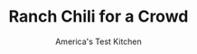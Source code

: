 ---
layout: ../../layouts/MarkdownPostLayout.astro
title: Ranch Chili for a Crowd
author: America's Test Kitchen
pubDate: 2023-03-15
description: "To double our recipe, we recommend that you brown the extra meat (in two batches) in a separate skillet."
image_url: https://res.cloudinary.com/hksqkdlah/image/upload/ar_1:1,c_fill,dpr_2.0,f_auto,fl_lossy.progressive.strip_profile,g_faces:auto,q_auto:low,w_344/4104_sfs-ranchchili
tags: ["Main Courses","Stews"]
calories: 10669
protein: 77
carbohydrates: 51
fats: 
fiber: 14
ingredients: ["7 pounds, boneless Boston butt roast, trimmed of excess fat and cut into 1-inch cubes, (see related Quick Tip)","16 slices, bacon, chopped fine","2 , large onions, minced","6 , large jalapeno chiles (about 2 1/2 inches long), seeded and minced","6 tablespoons, chili powder","2 tablespoons, ground cumin","3 teaspoons, dried oregano","10 medium cloves, garlic, minced","2 tablespoons, brown sugar",", 2 (28-ounce) cans diced tomatoes","6 cups, water","4 , (16-ounce) cans red kidney beans, drained and rinsed"]
serves: 10
time: ""
instructions: ["Toss pork cubes with salt and pepper; set aside. Fry bacon in large, heavy soup kettle or Dutch oven over medium heat until fat renders and bacon crisps, about 10 minutes. Remove bacon with slotted spoon to plate lined with paper towels; pour all but 2 teaspoons fat from pot into small bowl; set aside.","Using the pot and a skillet, Increase heat to medium-high, add a quarter of meat to the pot and pan and cook until well browned on all sides, about 5 minutes. Transfer browned meat to bowl. Brown remaining meat, adding another 2 teaspoons bacon fat to the pot or pan if necessary. Transfer second batch of meat to bowl. Use one cup of the water to deglaze the skillet. Reserve this liquid.","Reduce heat to medium-low and add 3 tablespoons bacon fat to the pot. Add onion, jalapenos, chili powder, cumin, and oregano; cook, stirring occasionally, until vegetables are beginning to brown, 4 to 5 minutes. Add garlic and brown sugar; cook until just fragrant, about 15 seconds. Add diced tomatoes and scrape pot bottom to loosen browned bits. Add reserved bacon, browned pork, water, and reserved water from the deglazed skillet; bring to simmer. Continue to cook, uncovered, at slow simmer until meat is tender and juices are dark and starting to thicken, about 2 hours.","Add beans, reduce heat to low, and simmer, uncovered, stirring occasionally, for 30 minutes. Adjust seasoning with additional salt and serve with condiments."]
nutrition: ["1958 mg Potassium","940 mg Phosphorus","233 mg Calcium","8 mg Iron","150 mg Magnesium","1075 mg Sodium","12 mg Zinc","60 g Fat","17 mg Niacin (B3)","25 g Monounsaturated","8 g Polyunsaturated","1 mg Riboflavin (B2)","2 mg Thiamin (B1)","26 mg Vitamin C","2 µg Vitamin D","227 mg Cholesterol","20 g Saturated","14 g Fiber","67 µg Folate (food)","13 g Sugars","11 µg Vitamin K","619 g Water","51 g Carbs","67 µg Folate equivalent (total)","77 g Protein","3 mg Vitamin E","3 µg Vitamin B12","1 mg Vitamin B6","106 µg Vitamin A","1066 kcal Energy","1 g Sugars, added","10669 calories"]
notes: "For spicier chili, boost the heat with a pinch of cayenne or a dash of hot pepper sauce, such as Tabasco. This chili tastes even better when made a day in advance. If you plan to serve it the next day, dont add the beans unitl you have reheated the chili--this will keep them nice and firm. Good choices for condiments include diced fresh tomatoes, lime wedges, diced avocado, sliced scallions,  chopped red onion, chopped cilantro leaves, sour cream, and shredded Monterey Jack or cheddar cheese. If you try to brown four batches of the meat in the same pan, the drippings will burn. We recommended that you brown the extra meat (in two batches) in a separate skillet."
---